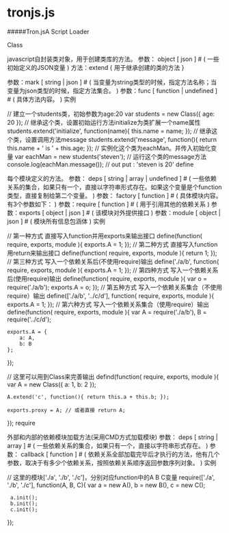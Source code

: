 tronjs.js
=========

#####Tron.jsA Script Loader

Class

javascript自封装类对象，用于创建类库的方法。
参数： object [ json ] # ( 一些初始定义的JSON变量 )
方法：extend { 用于继承创建的类的方法 }

参数：mark [ string | json ] # ( 当变量为string类型的时候，指定方法名称；当变量为json类型的时候，指定方法集合。 )
参数：func [ function | undefined ] # ( 具体方法内容。 )
实例

// 建立一个students类，初始参数为age:20
var students = new Class({
	age: 20
});
// 继承这个类，设置初始运行方法initialize为类扩展一个name属性
students.extend('initialize', function(name){
	this.name = name;
});
// 继承这个类，设置调用方法message
students.extend('message', function(){
	return this.name + ' is ' + this.age;
});
// 实例化这个类为eachMan。并传入初始化变量
var eachMan = new students('steven');
// 运行这个类的message方法
console.log(eachMan.message()); // out put : 'steven is 20'
define

每个模块定义的方法。
参数： deps [ string | array | undefined ] # ( 一些依赖关系的集合，如果只有一个，直接以字符串形式存在。如果这个变量是个function类型，直接复制给第二个变量。 )
参数： factory [ function ] # ( 具体模块内容。有3个参数如下： )
参数：require [ function ] # ( 用于引用其他的依赖关系 )
参数：exports [ object | json ] # ( 该模块对外提供接口 )
参数：module [ object | json ] # ( 模块所有信息包涵体 )
实例

// 第一种方式 直接写入function并用exports来输出接口
define(function( require, exports, module ){
    exports.A = 1;
});
// 第二种方式 直接写入function用return来输出接口
define(function( require, exports, module ){
    return 1;
});
// 第三种方式 写入一个依赖关系后(不使用require)输出
define('./a/b', function( require, exports, module ){
	exports.A = 1;
});
// 第四种方式 写入一个依赖关系后(使用require)输出
define(function( require, exports, module ){
	var o = require('./a/b');
	exports.A = o;
});
// 第五种方式 写入一个依赖关系集合（不使用require）输出
define(['./a/b', '../c/d'], function( require, exports, module ){
	exports.A = 1;
});
// 第六种方式 写入一个依赖关系集合（使用require）输出
define(function( require, exports, module ){
	var A = require('./a/b'),
    	B = require('../c/d');
        
	exports.A = {
    	a: A,
        b: B
    };
});

// 这里可以用到Class来完善输出
defind(function( require, exports, module ){
	var A = new Class({
    	a: 1,
        b: 2
    });
    
    A.extend('c', function(){ return this.a + this.b; });
    
    exports.proxy = A; // 或者直接 return A;
});
require

外部和内部的依赖模块加载方法(采用CMD方式加载模块)
参数： deps [ string | array ] # ( 一些依赖关系的集合，如果只有一个，直接以字符串形式存在。 )
参数： callback [ function ] # ( 依赖关系全部加载完毕后才执行的方法，他有几个参数，取决于有多少个依赖关系，按照依赖关系顺序返回参数序列对象。 )
实例

// 这里的模块['./a', './b', './c']，分别对应function中的A B C变量
require(['./a', './b', './c'], function(A, B, C){ 
	var a = new A(),
    	b = new B(),
        c = new C();
     
     a.init();
     b.init();
     c.init();
});

